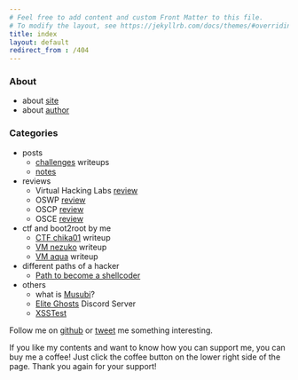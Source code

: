 ```yaml
---
# Feel free to add content and custom Front Matter to this file.
# To modify the layout, see https://jekyllrb.com/docs/themes/#overriding-theme-defaults
title: index
layout: default
redirect_from : /404
---
```


### About
- about [site](/musubi/about/site)
- about [author](/musubi/about/author)

### Categories
- posts
  - [challenges](/musubi/challenges) writeups
  - [notes](/musubi/notes)
- reviews
  - Virtual Hacking Labs [review](/musubi/others/vhlreview)
  - OSWP [review](/musubi/others/oswpreview)
  - OSCP [review](/musubi/others/oscpreview)
  - OSCE [review](/musubi/others/oscereview)
- ctf and boot2root by me
  - [CTF chika01](/musubi/others/chika01) writeup
  - [VM nezuko](/musubi/others/vm_nezuko) writeup
  - [VM aqua](/musubi/others/vm_aqua) writeup
- different paths of a hacker
  - [Path to become a shellcoder](/musubi/paths/shellcoder)
- others
  - what is [Musubi](/musubi/others/whatismusubi)?
  - [Elite Ghosts](/musubi/others/EG_Discord_MY) Discord Server
  - [XSSTest](/musubi/others/XSStest)

Follow me on [github](https://github.com/yunaranyancat) or [tweet](https://twitter.com/yunaranyancat) me something interesting.

If you like my contents and want to know how you can support me, you can buy me a coffee! Just click the coffee button on the lower right side of the page. Thank you again for your support!
